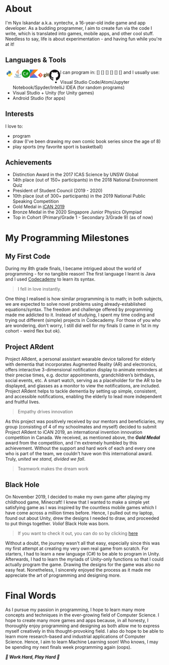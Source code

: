 # About
I'm Nyx Iskandar a.k.a. xyntechx, a 16-year-old indie game and app developer.
As a budding programmer, I aim to create fun via the code I write, which is translated into games, mobile apps, and other cool stuff. Needless to say, life is about experimentation - and having fun while you're at it!

## Languages & Tools
I can program in:
[<img align="left" alt="Python" width="26px" src="https://raw.githubusercontent.com/github/explore/80688e429a7d4ef2fca1e82350fe8e3517d3494d/topics/python/python.png"/>]
[<img align="left" alt="Java" width="26px" src="https://raw.githubusercontent.com/github/explore/80688e429a7d4ef2fca1e82350fe8e3517d3494d/topics/java/java.png"/>]
[<img align="left" alt="C#" width="26px" src="https://raw.githubusercontent.com/github/explore/80688e429a7d4ef2fca1e82350fe8e3517d3494d/topics/csharp/csharp.png"/>]
[<img align="left" alt="Kotlin" width="26px" src="https://raw.githubusercontent.com/github/explore/80688e429a7d4ef2fca1e82350fe8e3517d3494d/topics/kotlin/kotlin.png"/>]
[<img align="left" alt="Git" width="35px" src="https://raw.githubusercontent.com/github/explore/80688e429a7d4ef2fca1e82350fe8e3517d3494d/topics/git/git.png"/>]
[<img align="left" alt="GitHub" width="35px" src="https://raw.githubusercontent.com/github/explore/78df643247d429f6cc873026c0622819ad797942/topics/github/github.png"/>]
and I usually use:
- Visual Studio Code/Atom/Jupyter Notebook/Spyder/IntelliJ IDEA (for random programs)
- Visual Studio + Unity (for Unity games)
- Android Studio (for apps)

## Interests
I love to:
- program
- draw (I've been drawing my own comic book series since the age of 8)
- play sports (my favorite sport is basketball)

## Achievements
- Distinction Award in the 2017 ICAS Science by UNSW Global
- 14th place (out of 150+ participants) in the 2018 National Environment Quiz
- President of Student Council (2019 - 2020)
- 10th place (out of 300+ participants) in the 2019 National Public Speaking Competition
- Gold Medal in [iCAN 2019](https://www.tisias.org/ican-2019.html)
- Bronze Medal in the 2020 Singapore Junior Physics Olympiad
- Top in Cohort (Primary/Grade 1 - Secondary 3/Grade 9) (as of now)


# My Programming Milestones

## My First Code
During my 8th grade finals, I became intrigued about the world of programming - for no tangible reason! The first language I learnt is Java and I used [Codecademy](https://www.codecademy.com/) to learn its syntax.
> I fell in love instantly.

One thing I realised is how similar programming is to math; in both subjects, we are expected to solve novel problems using already-established equations/syntax. The freedom and challenge offered by programming made me addicted to it. Instead of studying, I spent my time coding and trying out different (simple) projects in Codecademy. For those of you who are wondering, don't worry, I still did well for my finals (I came in 1st in my cohort - weird flex but ok).

## Project ARdent
Project ARdent, a personal assistant wearable device tailored for elderly with dementia that incorporates Augmented Reality (AR) and electronics, offers interactive 3-dimensional notification display to animate reminders at their precise times, e.g. doctor appointments, grandchildren’s birthdays, social events, etc. A smart watch, serving as a placeholder for the AR to be displayed, and glasses as a monitor to view the notifications, are included. Project ARdent helps to tackle dementia by setting up simple, consistent, and accessible notifications, enabling the elderly to lead more independent and fruitful lives.
> Empathy drives innovation

As this project was positively received by our mentors and beneficiaries, my group (consisting of 4 of my schoolmates and myself) decided to submit Project ARdent to iCAN 2019, an international invention innovation competition in Canada. We received, as mentioned above, the **_Gold Medal_** award from the competition, and I'm extremely humbled by this achievement. Without the support and hard work of each and every one who is part of the team, we couldn't have won this international award. Truly, _united we stand, divided we fall_.

> Teamwork makes the dream work

## Black Hole
On November 2019, I decided to make my own game after playing my childhood game, Minecraft! I knew that I wanted to make a simple yet satisfying game as I was inspired by the countless mobile games which I have come across a million times before. Hence, I pulled out my laptop, found out about Unity, drew the designs I needed to draw, and proceeded to put things together. _Volia!_ Black Hole was born.

> If you want to check it out, you can do so by clicking [here](https://xyntechx.github.io/blackhole/)

Without a doubt, the journey wasn't all that easy, especially since this was my first attempt at creating my very own real game from scratch. For starters, I had to learn a new language (C#) to be able to program in Unity. Afterwards, I had to learn the myriads of Unity-only functions so that I could actually program the game. Drawing the designs for the game was also no easy feat. Nonetheless, I sincerely enjoyed the process as it made me appreciate the art of programming and designing more.


# Final Words
As I pursue my passion in programming, I hope to learn many more concepts and techniques in the ever-growing field of Computer Science.
I hope to create many more games and apps because, in all honesty, I thoroughly enjoy programming and designing as both allow me to express myself creatively in this thought-provoking field. I also do hope to be able to learn more research-based and industrial applications of Computer Science. Hence, I aim to learn Machine Learning soon! Who knows, I may be spending my next finals week programming again (oops).

**_🌟 Work Hard, Play Hard 🌟_**
